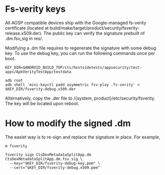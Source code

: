 Fs-verity keys
==============
All AOSP compatible devices ship with the Google-managed fs-verity certificate
(located at build/make/target/product/security/fsverity-release.x509.der). The
public key can verify the signature prebuilt of .dm.fsv\_sig in res/.

Modifying a .dm file requires to regenerate the signature with some debug key.
To use the debug key, you can run the following commands once per boot.

```
KEY_DIR=$ANDROID_BUILD_TOP/cts/hostsidetests/appsecurity/test-apps/ApkVerityTestApp/testdata

adb root
adb shell 'mini-keyctl padd asymmetric fsv-play .fs-verity' < $KEY_DIR/fsverity-debug.x509.der
```

Alternatively, copy the .der file to /{system, product}/etc/security/fsverity.
The key will be located upon reboot.

How to modify the signed .dm
============================
The easiet way is to re-sign and replace the signature in place. For example,

```
m fsverity

fsverity sign CtsDexMetadataSplitApp.dm CtsDexMetadataSplitApp.dm.fsv_sig \
  --key="$KEY_DIR/fsverity-debug-key.pem" \
  --cert="$KEY_DIR/fsverity-debug.x509.pem"
```
